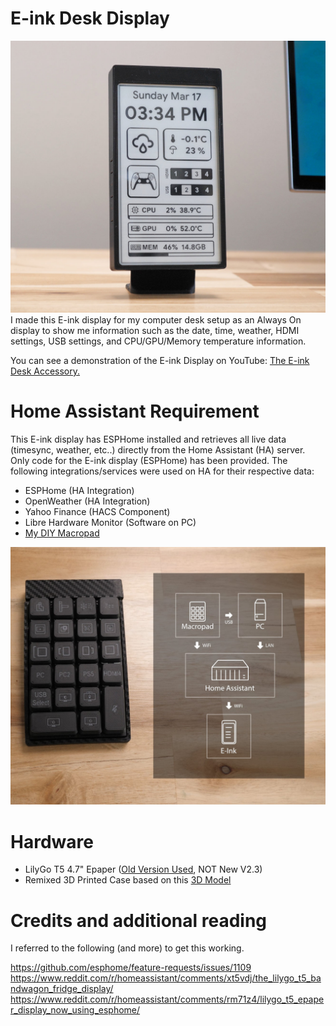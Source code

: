 # E-ink Desk Display
![](images/Eink_Display.jpg)
I made this E-ink display for my computer desk setup as an Always On display to show me information such as the date, time, weather, HDMI settings, USB settings, and CPU/GPU/Memory temperature information.

You can see a demonstration of the E-ink Display on YouTube: [The E-ink Desk Accessory.](https://youtu.be/d9forDotXkI)


# Home Assistant Requirement
This E-ink display has ESPHome installed and retrieves all live data (timesync, weather, etc..) directly from the Home Assistant (HA) server. Only code for the E-ink display (ESPHome) has been provided. The following integrations/services were used on HA for their respective data: 
-  ESPHome (HA Integration)
-  OpenWeather (HA Integration)
-  Yahoo Finance (HACS Component)
-  Libre Hardware Monitor (Software on PC)
-  [My DIY Macropad](https://github.com/davidz-yt/desk-controller)

![](images/Home_Assistant_Server.jpg)


# Hardware
- LilyGo T5 4.7" Epaper ([Old Version Used](https://www.lilygo.cc/en-ca/products/t5-4-7-inch-e-paper), NOT New V2.3)
- Remixed 3D Printed Case based on this [3D Model](https://www.printables.com/model/272575-case-for-lilygo-t5-47-inch-e-paper)


# Credits and additional reading
I referred to the following (and more) to get this working.

https://github.com/esphome/feature-requests/issues/1109
https://www.reddit.com/r/homeassistant/comments/xt5vdj/the_lilygo_t5_bandwagon_fridge_display/
https://www.reddit.com/r/homeassistant/comments/rm71z4/lilygo_t5_epaper_display_now_using_esphome/
